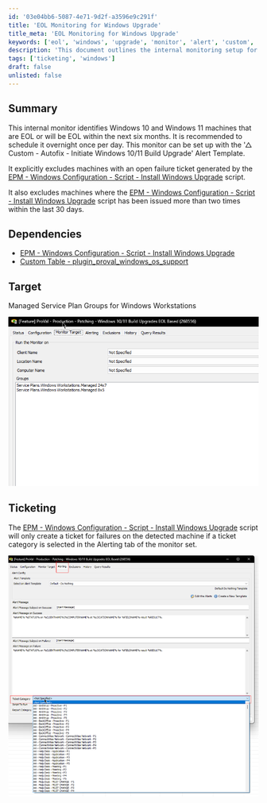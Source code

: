 ```yaml
---
id: '03e04bb6-5087-4e71-9d2f-a3596e9c291f'
title: 'EOL Monitoring for Windows Upgrade'
title_meta: 'EOL Monitoring for Windows Upgrade'
keywords: ['eol', 'windows', 'upgrade', 'monitor', 'alert', 'custom', 'service', 'ticket']
description: 'This document outlines the internal monitoring setup for identifying Windows 10 and Windows 11 machines that are end-of-life (EOL) or will reach EOL within the next six months. It includes recommendations for scheduling, dependencies, and ticketing processes to ensure efficient management and upgrades.'
tags: ['ticketing', 'windows']
draft: false
unlisted: false
---
```


## Summary

This internal monitor identifies Windows 10 and Windows 11 machines that are EOL or will be EOL within the next six months. It is recommended to schedule it overnight once per day. This monitor can be set up with the '△ Custom - Autofix - Initiate Windows 10/11 Build Upgrade' Alert Template.

It explicitly excludes machines with an open failure ticket generated by the [EPM - Windows Configuration - Script - Install Windows Upgrade](<../scripts/Install Windows Upgrade.md>) script.

It also excludes machines where the [EPM - Windows Configuration - Script - Install Windows Upgrade](<../scripts/Install Windows Upgrade.md>) script has been issued more than two times within the last 30 days.

## Dependencies

- [EPM - Windows Configuration - Script - Install Windows Upgrade](<../scripts/Install Windows Upgrade.md>)
- [Custom Table - plugin_proval_windows_os_support](<../tables/plugin_proval_windows_os_support.md>)

## Target

Managed Service Plan Groups for Windows Workstations

![Target Image](../../../static/img/Windows-1011-Build-Upgrades-EOL-Based/image_1.png)

## Ticketing

The [EPM - Windows Configuration - Script - Install Windows Upgrade](<../scripts/Install Windows Upgrade.md>) script will only create a ticket for failures on the detected machine if a ticket category is selected in the Alerting tab of the monitor set.

![Ticketing Image](../../../static/img/Windows-1011-Build-Upgrades-EOL-Based/image_2.png)
